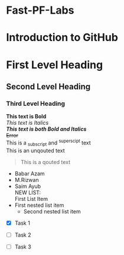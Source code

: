 # Fast-PF-Labs
# Introduction to GitHub
# First Level Heading
## Second Level Heading
### Third Level Heading
**This text is Bold**\
*This text is Italics*\
***This text is both Bold and Italics***\
~~Error~~\
This is a <sub>subscript</sub> and <sup>superscipt</sup> text\
This is an unqouted text
> This is a qouted text
- Babar Azam
- M.Rizwan
- Saim Ayub\
NEW LIST:\
First List Item
- First nested list item
  - Second nested list item
- [x] Task 1
- [ ] Task 2
- [ ] Task 3

